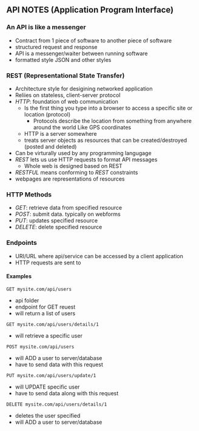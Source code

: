 ## API NOTES (Application Program Interface)
### An API is like a messenger
- Contract from 1 piece of software to another piece of software
- structured request and response
- API is a messenger/waiter between running software
- formatted style JSON and other styles

### REST (Representational State Transfer)
- Architecture style for desigining networked application
- Reliies on stateless, client-server protocol
- *HTTP*: foundation of web communication 
  - Is the first thing you type into a browser to access a specific site or location (protocol)
    - Protocols describe the location from something from anywhere around the world Like GPS coordinates
  - HTTP is a server somewhere
  - treats server objects as resources that can be created/destroyed (posted and deleted)
- Can be virturally used by any programming langugage
- *REST* lets us use HTTP requests to format API messages
  - Whole web is designed based on REST
- *RESTFUL* means conforming to *REST* constraints
- webpages are representations of resources

### HTTP Methods
- *GET*: retrieve data from specified resource  
- *POST*: submit data. typically on webforms
- *PUT*: updates specified resource
- *DELETE*: delete specified resource

### Endpoints
- URI/URL where api/service can be accessed by a client application
- HTTP requests are sent to

#### Examples
`GET mysite.com/api/users`
- api folder
- endpoint for GET reuest
- will return a list of users

`GET mysite.com/api/users/details/1`
- will retrieve a specific user

`POST mysite.com/api/users`
- will ADD a user to server/database
- have to send data with this request

`PUT mysite.com/api/users/update/1`
- will UPDATE specific user
- have to send data along with this request

`DELETE mysite.com/api/users/details/1`
- deletes the user specified
- will ADD a user to server/database
